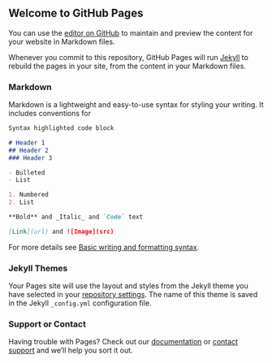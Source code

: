 ## Welcome to GitHub Pages

You can use the [editor on GitHub](https://github.com/Khelmohr/test/edit/main/README.md) to maintain and preview the content for your website in Markdown files.

Whenever you commit to this repository, GitHub Pages will run [Jekyll](https://jekyllrb.com/) to rebuild the pages in your site, from the content in your Markdown files.

### Markdown

Markdown is a lightweight and easy-to-use syntax for styling your writing. It includes conventions for

```markdown
Syntax highlighted code block

# Header 1
## Header 2
### Header 3

- Bulleted
- List

1. Numbered
2. List

**Bold** and _Italic_ and `Code` text

[Link](url) and ![Image](src)
```

For more details see [Basic writing and formatting syntax](https://docs.github.com/en/github/writing-on-github/getting-started-with-writing-and-formatting-on-github/basic-writing-and-formatting-syntax).

  
  
  <!-- Load iFrameXJS -->
  <script src="../iFrameX/dist/iframex.min.js"></script>
  
  <script>
  const iframe = new iFrameX(options);
  iframe.create();
  
  const attributes = {
  width: 100,
  height: 100,
  class: 'myiframe'
  };
  </script>
  



### Jekyll Themes

Your Pages site will use the layout and styles from the Jekyll theme you have selected in your [repository settings](https://github.com/Khelmohr/test/settings/pages). The name of this theme is saved in the Jekyll `_config.yml` configuration file.

### Support or Contact

Having trouble with Pages? Check out our [documentation](https://docs.github.com/categories/github-pages-basics/) or [contact support](https://support.github.com/contact) and we’ll help you sort it out.

<script>
  
async function createIframe(){
      iframe = new iFrameX(options);
      iframe.create();
      iframe.gateway = function (data) { // Parent listener
        console.log(data);
        iframe.sendMessage('CustomEventName', {date: new Date(), message: "Sent from parent to iframe"}); // Parent sender
      }
    }

</script>

